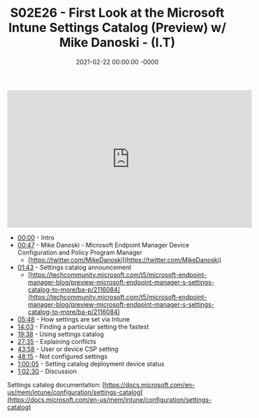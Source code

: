﻿---
layout: post
title: "S02E26 - First Look at the Microsoft Intune Settings Catalog (Preview) w/ Mike Danoski - (I.T)"
date: 2021-02-22 00:00:00 -0000
categories:
---

<iframe loading="lazy" width="560" height="315" src="https://www.youtube.com/embed/sqIKcWXPvyI" title="YouTube video player" frameborder="0" allow="accelerometer; autoplay; clipboard-write; encrypted-media; gyroscope; picture-in-picture" allowfullscreen></iframe>

- [00:00](https://www.youtube.com/watch?v=sqIKcWXPvyI&t=0s) - Intro
- [00:47](https://www.youtube.com/watch?v=sqIKcWXPvyI&t=47s) - Mike Danoski - Microsoft Endpoint Manager Device Configuration and Policy Program Manager
   - [https://twitter.com/MikeDanoski](https://twitter.com/MikeDanoski)
- [01:43](https://www.youtube.com/watch?v=sqIKcWXPvyI&t=103s) - Settings catalog announcement
   - [https://techcommunity.microsoft.com/t5/microsoft-endpoint-manager-blog/preview-microsoft-endpoint-manager-s-settings-catalog-to-more/ba-p/2116084](https://techcommunity.microsoft.com/t5/microsoft-endpoint-manager-blog/preview-microsoft-endpoint-manager-s-settings-catalog-to-more/ba-p/2116084)
- [05:48](https://www.youtube.com/watch?v=sqIKcWXPvyI&t=348s) - How settings are set via Intune
- [14:03](https://www.youtube.com/watch?v=sqIKcWXPvyI&t=843s) - Finding a particular setting the fastest
- [19:38](https://www.youtube.com/watch?v=sqIKcWXPvyI&t=1178s) - Using settings catalog
- [27:35](https://www.youtube.com/watch?v=sqIKcWXPvyI&t=1655s) - Explaining conflicts
- [43:58](https://www.youtube.com/watch?v=sqIKcWXPvyI&t=2638s) - User or device CSP setting
- [48:15](https://www.youtube.com/watch?v=sqIKcWXPvyI&t=2895s) - Not configured settings
- [1:00:05](https://www.youtube.com/watch?v=sqIKcWXPvyI&t=65s) - Setting catalog deployment device status
- [1:02:30](https://www.youtube.com/watch?v=sqIKcWXPvyI&t=210s) - Discussion

Settings catalog documentation:
[https://docs.microsoft.com/en-us/mem/intune/configuration/settings-catalog](https://docs.microsoft.com/en-us/mem/intune/configuration/settings-catalog)


